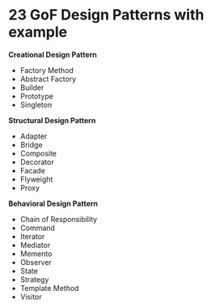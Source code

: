 
# 23 GoF Design Patterns with example

 **Creational Design Pattern**

 - Factory Method  
 - Abstract Factory  
 - Builder  
 - Prototype   
 - Singleton

 **Structural Design Pattern**
 - Adapter
 - Bridge
 - Composite
 - Decorator
 - Facade
 - Flyweight
 - Proxy

**Behavioral Design Pattern**

 - Chain of Responsibility
 - Command
 - Iterator
 - Mediator
 - Memento
 - Observer
 - State
 - Strategy
 - Template Method
 - Visitor

